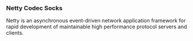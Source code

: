 ### Netty Codec Socks

Netty is an asynchronous event-driven network application framework for
rapid development of maintainable high performance protocol servers and clients.
